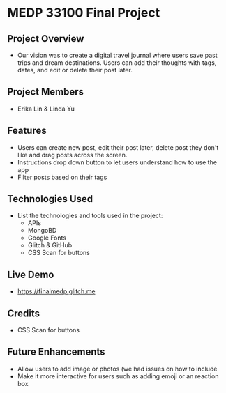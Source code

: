 # MEDP 33100 Final Project

## **Project Overview**

- Our vision was to create a digital travel journal where users save past trips and dream destinations. Users can add their thoughts with tags, dates, and edit or delete their post later.

## **Project Members**

- Erika Lin & Linda Yu

## **Features**

- Users can create new post, edit their post later, delete post they don't like and drag posts across the screen.
- Instructions drop down button to let users understand how to use the app
- Filter posts based on their tags 

## **Technologies Used**

- List the technologies and tools used in the project:
    - APIs
    - MongoBD
    - Google Fonts
    - Glitch & GitHub
    - CSS Scan for buttons 
 
## **Live Demo**

- https://finalmedp.glitch.me

## **Credits**

- CSS Scan for buttons 

## **Future Enhancements**

- Allow users to add image or photos (we had issues on how to include  
- Make it more interactive for users such as adding emoji or an reaction box
